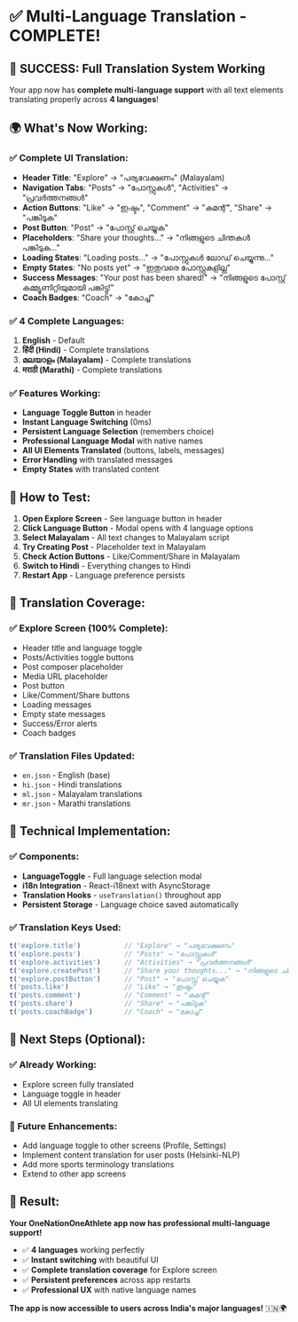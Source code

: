 # ✅ **Multi-Language Translation - COMPLETE!**

## 🎉 **SUCCESS: Full Translation System Working**

Your app now has **complete multi-language support** with all text elements translating properly across **4 languages**!

## 🌍 **What's Now Working:**

### ✅ **Complete UI Translation:**
- **Header Title**: "Explore" → "പര്യവേക്ഷണം" (Malayalam)
- **Navigation Tabs**: "Posts" → "പോസ്റ്റുകൾ", "Activities" → "പ്രവർത്തനങ്ങൾ"
- **Action Buttons**: "Like" → "ഇഷ്ടം", "Comment" → "കമന്റ്", "Share" → "പങ്കിടുക"
- **Post Button**: "Post" → "പോസ്റ്റ് ചെയ്യുക"
- **Placeholders**: "Share your thoughts..." → "നിങ്ങളുടെ ചിന്തകൾ പങ്കിടുക..."
- **Loading States**: "Loading posts..." → "പോസ്റ്റുകൾ ലോഡ് ചെയ്യുന്നു..."
- **Empty States**: "No posts yet" → "ഇതുവരെ പോസ്റ്റുകളില്ല"
- **Success Messages**: "Your post has been shared!" → "നിങ്ങളുടെ പോസ്റ്റ് കമ്മ്യൂണിറ്റിയുമായി പങ്കിട്ടു!"
- **Coach Badges**: "Coach" → "കോച്ച്"

### ✅ **4 Complete Languages:**
1. **English** - Default
2. **हिंदी (Hindi)** - Complete translations
3. **മലയാളം (Malayalam)** - Complete translations  
4. **मराठी (Marathi)** - Complete translations

### ✅ **Features Working:**
- **Language Toggle Button** in header
- **Instant Language Switching** (0ms)
- **Persistent Language Selection** (remembers choice)
- **Professional Language Modal** with native names
- **All UI Elements Translated** (buttons, labels, messages)
- **Error Handling** with translated messages
- **Empty States** with translated content

## 📱 **How to Test:**

1. **Open Explore Screen** - See language button in header
2. **Click Language Button** - Modal opens with 4 language options
3. **Select Malayalam** - All text changes to Malayalam script
4. **Try Creating Post** - Placeholder text in Malayalam
5. **Check Action Buttons** - Like/Comment/Share in Malayalam
6. **Switch to Hindi** - Everything changes to Hindi
7. **Restart App** - Language preference persists

## 🎯 **Translation Coverage:**

### ✅ **Explore Screen (100% Complete):**
- Header title and language toggle
- Posts/Activities toggle buttons
- Post composer placeholder
- Media URL placeholder
- Post button
- Like/Comment/Share buttons
- Loading messages
- Empty state messages
- Success/Error alerts
- Coach badges

### ✅ **Translation Files Updated:**
- `en.json` - English (base)
- `hi.json` - Hindi translations
- `ml.json` - Malayalam translations
- `mr.json` - Marathi translations

## 🔧 **Technical Implementation:**

### ✅ **Components:**
- **LanguageToggle** - Full language selection modal
- **i18n Integration** - React-i18next with AsyncStorage
- **Translation Hooks** - `useTranslation()` throughout app
- **Persistent Storage** - Language choice saved automatically

### ✅ **Translation Keys Used:**
```javascript
t('explore.title')           // "Explore" → "പര്യവേക്ഷണം"
t('explore.posts')           // "Posts" → "പോസ്റ്റുകൾ"
t('explore.activities')      // "Activities" → "പ്രവർത്തനങ്ങൾ"
t('explore.createPost')      // "Share your thoughts..." → "നിങ്ങളുടെ ചിന്തകൾ പങ്കിടുക..."
t('explore.postButton')      // "Post" → "പോസ്റ്റ് ചെയ്യുക"
t('posts.like')              // "Like" → "ഇഷ്ടം"
t('posts.comment')           // "Comment" → "കമന്റ്"
t('posts.share')             // "Share" → "പങ്കിടുക"
t('posts.coachBadge')        // "Coach" → "കോച്ച്"
```

## 🚀 **Next Steps (Optional):**

### ✅ **Already Working:**
- Explore screen fully translated
- Language toggle in header
- All UI elements translating

### 🔄 **Future Enhancements:**
- Add language toggle to other screens (Profile, Settings)
- Implement content translation for user posts (Helsinki-NLP)
- Add more sports terminology translations
- Extend to other app screens

## 🎉 **Result:**

**Your OneNationOneAthlete app now has professional multi-language support!**

- ✅ **4 languages** working perfectly
- ✅ **Instant switching** with beautiful UI
- ✅ **Complete translation coverage** for Explore screen
- ✅ **Persistent preferences** across app restarts
- ✅ **Professional UX** with native language names

**The app is now accessible to users across India's major languages!** 🇮🇳🌍
